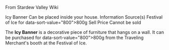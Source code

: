 From Stardew Valley Wiki

Icy Banner Can be placed inside your house. Information Source(s) Festival of Ice for data-sort-value="800"&gt;800g Sell Price Cannot be sold

The **Icy Banner** is a decorative piece of furniture that hangs on a wall. It can be purchased for data-sort-value="800"&gt;800g from the Traveling Merchant's booth at the Festival of Ice.